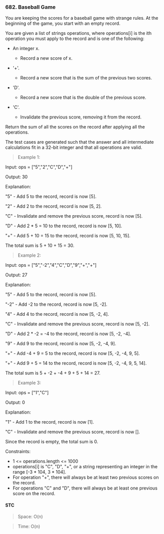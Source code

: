 ### 682. Baseball Game

You are keeping the scores for a baseball game with strange rules. At the beginning of the game, you start with an empty record.

You are given a list of strings operations, where operations[i] is the ith operation you must apply to the record and is one of the following:

- An integer x.

  - Record a new score of x.

- '+'.

  - Record a new score that is the sum of the previous two scores.

- 'D'.

  - Record a new score that is the double of the previous score.

- 'C'.

  - Invalidate the previous score, removing it from the record.

Return the sum of all the scores on the record after applying all the operations.

The test cases are generated such that the answer and all intermediate calculations fit in a 32-bit integer and that all operations are valid.

> Example 1:

Input: ops = ["5","2","C","D","+"]

Output: 30

Explanation:

"5" - Add 5 to the record, record is now [5].

"2" - Add 2 to the record, record is now [5, 2].

"C" - Invalidate and remove the previous score, record is now [5].

"D" - Add 2 \* 5 = 10 to the record, record is now [5, 10].

"+" - Add 5 + 10 = 15 to the record, record is now [5, 10, 15].

The total sum is 5 + 10 + 15 = 30.

> Example 2:

Input: ops = ["5","-2","4","C","D","9","+","+"]

Output: 27

Explanation:

"5" - Add 5 to the record, record is now [5].

"-2" - Add -2 to the record, record is now [5, -2].

"4" - Add 4 to the record, record is now [5, -2, 4].

"C" - Invalidate and remove the previous score, record is now [5, -2].

"D" - Add 2 \* -2 = -4 to the record, record is now [5, -2, -4].

"9" - Add 9 to the record, record is now [5, -2, -4, 9].

"+" - Add -4 + 9 = 5 to the record, record is now [5, -2, -4, 9, 5].

"+" - Add 9 + 5 = 14 to the record, record is now [5, -2, -4, 9, 5, 14].

The total sum is 5 + -2 + -4 + 9 + 5 + 14 = 27.

> Example 3:

Input: ops = ["1","C"]

Output: 0

Explanation:

"1" - Add 1 to the record, record is now [1].

"C" - Invalidate and remove the previous score, record is now [].

Since the record is empty, the total sum is 0.

Constraints:

- 1 <= operations.length <= 1000
- operations[i] is "C", "D", "+", or a string representing an integer in the range [-3 * 104, 3 * 104].
- For operation "+", there will always be at least two previous scores on the record.
- For operations "C" and "D", there will always be at least one previous score on the record.

#### STC

> Space: O(n)

> Time: O(n)
